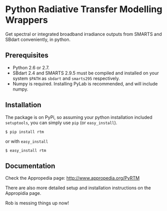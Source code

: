Python Radiative Transfer Modelling Wrappers
============================================

Get spectral or integrated broadband irradiance outputs from SMARTS and SBdart
conveniently, in python.


Prerequisites
-------------

 * Python 2.6 or 2.7.
 * SBdart 2.4 and SMARTS 2.9.5 must be compiled and installed on your system
   `$PATH` as `sbdart` and `smarts295` respectively.
 * Numpy is required. Installing PyLab is recommended, and will include numpy.


Installation
------------

The package is on PyPi, so assuming your python installation included
`setuptools`, you can simply use `pip` (or `easy_install`).

    $ pip install rtm

or with `easy_install`

    $ easy_install rtm


Documentation
-------------

Check the Appropedia page: http://www.appropedia.org/PyRTM

There are also more detailed setup and installation instructions on the
Appropidia page.

Rob is messing things up now! 
